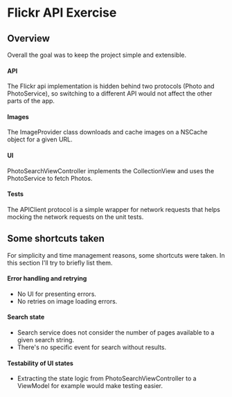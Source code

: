 # Flickr API Exercise

## Overview

Overall the goal was to keep the project simple and extensible. 

#### API
The Flickr api implementation is hidden behind two protocols (Photo and PhotoService), so switching to a different API would not affect the other parts of the app. 

#### Images
The ImageProvider class downloads and cache images on a NSCache object for a given URL.

#### UI
PhotoSearchViewController implements the CollectionView and uses the PhotoService to fetch Photos.

#### Tests
The APIClient protocol is a simple wrapper for network requests that helps mocking the network requests on the unit tests.


## Some shortcuts taken
For simplicity and time management reasons, some shortcuts were taken. In this section I'll try to briefly list them.

#### Error handling and retrying
- No UI for presenting errors.
- No retries on image loading errors.

#### Search state
- Search service does not consider the number of pages available to a given search string.
- There's no specific event for search without results. 

#### Testability of UI states
- Extracting the state logic from PhotoSearchViewController to a ViewModel for example would make testing easier.
